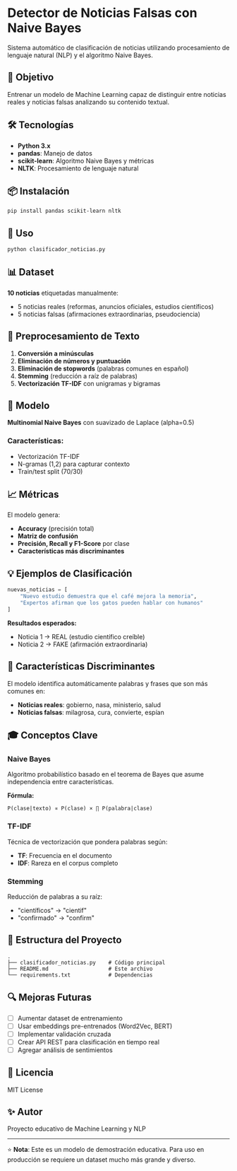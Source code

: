 # Detector de Noticias Falsas con Naive Bayes

Sistema automático de clasificación de noticias utilizando procesamiento de lenguaje natural (NLP) y el algoritmo Naive Bayes.

## 🎯 Objetivo

Entrenar un modelo de Machine Learning capaz de distinguir entre noticias reales y noticias falsas analizando su contenido textual.

## 🛠️ Tecnologías

- **Python 3.x**
- **pandas**: Manejo de datos
- **scikit-learn**: Algoritmo Naive Bayes y métricas
- **NLTK**: Procesamiento de lenguaje natural

## 📦 Instalación

```bash
pip install pandas scikit-learn nltk
```

## 🚀 Uso

```bash
python clasificador_noticias.py
```

## 📊 Dataset

**10 noticias** etiquetadas manualmente:
- 5 noticias reales (reformas, anuncios oficiales, estudios científicos)
- 5 noticias falsas (afirmaciones extraordinarias, pseudociencia)

## 🔧 Preprocesamiento de Texto

1. **Conversión a minúsculas**
2. **Eliminación de números y puntuación**
3. **Eliminación de stopwords** (palabras comunes en español)
4. **Stemming** (reducción a raíz de palabras)
5. **Vectorización TF-IDF** con unigramas y bigramas

## 🧠 Modelo

**Multinomial Naive Bayes** con suavizado de Laplace (alpha=0.5)

### Características:
- Vectorización TF-IDF
- N-gramas (1,2) para capturar contexto
- Train/test split (70/30)

## 📈 Métricas

El modelo genera:
- **Accuracy** (precisión total)
- **Matriz de confusión**
- **Precisión, Recall y F1-Score** por clase
- **Características más discriminantes**

## 💡 Ejemplos de Clasificación

```python
nuevas_noticias = [
    "Nuevo estudio demuestra que el café mejora la memoria",
    "Expertos afirman que los gatos pueden hablar con humanos"
]
```

**Resultados esperados:**
- Noticia 1 → REAL (estudio científico creíble)
- Noticia 2 → FAKE (afirmación extraordinaria)

## 📝 Características Discriminantes

El modelo identifica automáticamente palabras y frases que son más comunes en:
- **Noticias reales**: gobierno, nasa, ministerio, salud
- **Noticias falsas**: milagrosa, cura, convierte, espían

## 🎓 Conceptos Clave

### Naive Bayes
Algoritmo probabilístico basado en el teorema de Bayes que asume independencia entre características.

**Fórmula:**
```
P(clase|texto) ∝ P(clase) × ∏ P(palabra|clase)
```

### TF-IDF
Técnica de vectorización que pondera palabras según:
- **TF**: Frecuencia en el documento
- **IDF**: Rareza en el corpus completo

### Stemming
Reducción de palabras a su raíz:
- "científicos" → "cientif"
- "confirmado" → "confirm"

## 📂 Estructura del Proyecto

```
.
├── clasificador_noticias.py    # Código principal
├── README.md                   # Este archivo
└── requirements.txt            # Dependencias
```

## 🔍 Mejoras Futuras

- [ ] Aumentar dataset de entrenamiento
- [ ] Usar embeddings pre-entrenados (Word2Vec, BERT)
- [ ] Implementar validación cruzada
- [ ] Crear API REST para clasificación en tiempo real
- [ ] Agregar análisis de sentimientos

## 📄 Licencia

MIT License

## ✨ Autor

Proyecto educativo de Machine Learning y NLP

---

⭐ **Nota**: Este es un modelo de demostración educativa. Para uso en producción se requiere un dataset mucho más grande y diverso.
